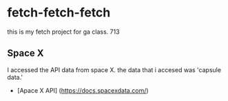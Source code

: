 # fetch-fetch-fetch
this is my fetch project for ga class. 713


## Space X
I accessed the API data from space X.
the data that i accesed was 'capsule data.'
- [Apace X API] (https://docs.spacexdata.com/)